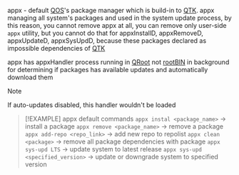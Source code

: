 appx - default [QOS](QOS⚛️.md)'s package manager which is build-in to [QTK](QTK.md).
appx managing all system's packages and used in the system update process, by this reason, you cannot remove appx at all, you can remove only user-side `appx` utility, but you cannot do that for appxInstallD, appxRemoveD, appxUpdateD, appxSysUpdD, because these packages declared as impossible dependencies of [QTK](QTK.md) 

appx has appxHandler process running in [QRoot](QRoot.md) not [rootBIN](rootBIN.md) in background for determining if packages has available updates and automatically download them
>[!NOTE]
>If auto-updates disabled, this handler wouldn't be loaded

>[!EXAMPLE] appx default commands
>`appx instal <package_name>` → install a package
>`appx remove <package_name>` → remove a package
>`appx add-repo <repo_link>` → add new repo to repolist
>`appx clean <package>` → remove all package dependencies with package
>`appx sys-upd LTS` → update system to latest release
>`appx sys-upd <specified_version>` → update or downgrade system to specified version